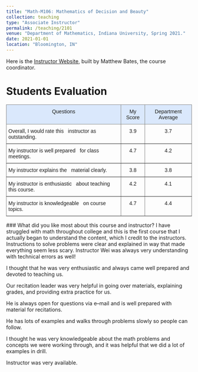 ```yaml
---
title: "Math-M106: Mathematics of Decision and Beauty"
collection: teaching
type: "Associate Instructor"
permalink: /teaching/2101
venue: "Department of Mathematics, Indiana University, Spring 2021."
date: 2021-01-01
location: "Bloomington, IN"
---
```


Here is the [Instructor Website](https://batesm.pages.iu.edu/M106AIWebsite/index.html), built by Matthew Bates, the course coordinator. 

Students Evaluation
======
<style type="text/css">
.tg  {border-collapse:collapse;border-spacing:0;}
.tg td{border-color:black;border-style:solid;border-width:1px;font-family:Arial, sans-serif;font-size:14px;
  overflow:hidden;padding:10px 5px;word-break:normal;}
.tg th{border-color:black;border-style:solid;border-width:1px;font-family:Arial, sans-serif;font-size:14px;
  font-weight:normal;overflow:hidden;padding:10px 5px;word-break:normal;}
.tg .tg-c3ow{border-color:inherit;text-align:center;vertical-align:top}
.tg .tg-kfkg{background-color:#dae8fc;border-color:inherit;text-align:center;vertical-align:top}
.tg .tg-0pky{border-color:inherit;text-align:left;vertical-align:top}
</style>
<table class="tg">
<thead>
  <tr>
    <th class="tg-kfkg">Questions</th>
    <th class="tg-kfkg">My Score</th>
    <th class="tg-kfkg">Department Average</th>
  </tr>
</thead>
<tbody>
  <tr>
    <td class="tg-0pky">Overall, I would rate this&nbsp;&nbsp;&nbsp;instructor as outstanding.</td>
    <td class="tg-c3ow">3.9</td>
    <td class="tg-c3ow">3.7</td>
  </tr>
  <tr>
    <td class="tg-0pky">My instructor is well prepared&nbsp;&nbsp;&nbsp;for class meetings.</td>
    <td class="tg-c3ow">4.7</td>
    <td class="tg-c3ow">4.2</td>
  </tr>
  <tr>
    <td class="tg-0pky">My instructor explains the&nbsp;&nbsp;&nbsp;material clearly.</td>
    <td class="tg-c3ow">3.8</td>
    <td class="tg-c3ow">3.8</td>
  </tr>
  <tr>
    <td class="tg-0pky">My instructor is enthusiastic&nbsp;&nbsp;&nbsp;about teaching this course.</td>
    <td class="tg-c3ow">4.2</td>
    <td class="tg-c3ow">4.1</td>
  </tr>
  <tr>
    <td class="tg-0pky">My instructor is knowledgeable&nbsp;&nbsp;&nbsp;on course topics.</td>
    <td class="tg-c3ow">4.7</td>
    <td class="tg-c3ow">4.4</td>
  </tr>
</tbody>
</table>
### What did you like most about this course and instructor?
I have struggled with math throughout college and this is the first course that I actually began to understand the content, which I credit to the instructors. Instructions to solve problems were clear and explained in way that made everything seem less scary. Instructor Wei was always very understanding with technical errors as well!

I thought that he was very enthusiastic and always came well prepared and devoted to teaching us.

Our recitation leader was very helpful in going over materials, explaining grades, and providing extra practice for us.

He is always open for questions via e–mail and is well prepared with material for recitations.

He has lots of examples and walks through problems slowly so people can follow.

I thought he was very knowledgeable about the math problems and concepts we were working through, and it was helpful that we did a lot of examples in drill.

Instructor was very available.

